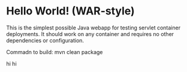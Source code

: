 Hello World! (WAR-style)
===============

This is the simplest possible Java webapp for testing servlet container deployments.  It should work on any container and requires no other dependencies or configuration.

Commadn to build:
mvn clean package

hi
hi
